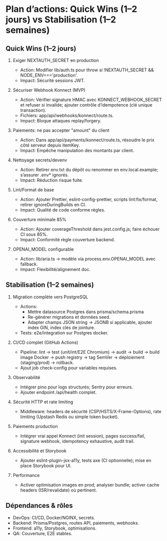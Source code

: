 # Plan d’actions: Quick Wins (1–2 jours) vs Stabilisation (1–2 semaines)

## Quick Wins (1–2 jours)

1. Exiger NEXTAUTH_SECRET en production
    - Action: Modifier lib/auth.ts pour throw si !NEXTAUTH_SECRET && NODE_ENV==='production'.
    - Impact: Sécurité sessions JWT.

2. Sécuriser Webhook Konnect (MVP)
    - Action: Vérifier signature HMAC avec KONNECT_WEBHOOK_SECRET et refuser si invalide; ajouter contrôle d’idempotence (clé unique transaction).
    - Fichiers: app/api/webhooks/konnect/route.ts.
    - Impact: Bloque attaques replay/forgery.

3. Paiements: ne pas accepter "amount" du client
    - Action: Dans app/api/payments/konnect/route.ts, résoudre le prix côté serveur depuis itemKey.
    - Impact: Empêche manipulation des montants par client.

4. Nettoyage secrets/devenv
    - Action: Retirer env.txt du dépôt ou renommer en env.local.example; s’assurer .env* ignorés.
    - Impact: Réduction risque fuite.

5. Lint/Format de base
    - Action: Ajouter Prettier, eslint-config-prettier, scripts lint:fix/format, retirer ignoreDuringBuilds en CI.
    - Impact: Qualité de code conforme règles.

6. Couverture minimale 85%
    - Action: Ajouter coverageThreshold dans jest.config.js; faire échouer CI sous 85%.
    - Impact: Conformité règle couverture backend.

7. OPENAI_MODEL configurable
    - Action: lib/aria.ts → modèle via process.env.OPENAI_MODEL avec fallback.
    - Impact: Flexibilité/alignement doc.

## Stabilisation (1–2 semaines)

1. Migration complète vers PostgreSQL
    - Actions:
        - Mettre datasource Postgres dans prisma/schema.prisma
        - Re-générer migrations et données seed.
        - Adapter champs JSON string → JSONB si applicable, ajouter index GIN, index clés de jointure.
    - Tests: e2e/integration sur Postgres docker.

2. CI/CD complet (GitHub Actions)
    - Pipeline: lint → test (unit/int/E2E Chromium) → audit → build → build image Docker → push registry → tag SemVer → déploiement (staging/prod) → rollback.
    - Ajout job check-config pour variables requises.

3. Observabilité
    - Intégrer pino pour logs structurés; Sentry pour erreurs.
    - Ajouter endpoint /api/health complet.

4. Sécurité HTTP et rate limiting
    - Middleware: headers de sécurité (CSP/HSTS/X-Frame-Options), rate limiting (Upstash Redis ou simple token bucket).

5. Paiements production
    - Intégrer vrai appel Konnect (init session), pages success/fail, signature webhook, idempotency exhaustive, audit trail.

6. Accessibilité et Storybook
    - Ajouter eslint-plugin-jsx-a11y, tests axe (CI optionnelle); mise en place Storybook pour UI.

7. Performance
    - Activer optimisation images en prod; analyser bundle; activer cache headers (ISR/revalidate) où pertinent.

## Dépendances & rôles

- DevOps: CI/CD, Docker/NGINX, secrets.
- Backend: Prisma/Postgres, routes API, paiements, webhooks.
- Frontend: a11y, Storybook, optimisations.
- QA: Couverture, E2E stables.
